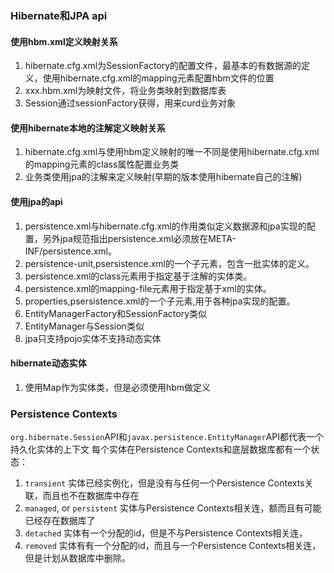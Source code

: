 ### Hibernate和JPA api

#### 使用hbm.xml定义映射关系

1. hibernate.cfg.xml为SessionFactory的配置文件，最基本的有数据源的定义，使用hibernate.cfg.xml的mapping元素配置hbm文件的位置
2. xxx.hbm.xml为映射文件，将业务类映射到数据库表
3. Session通过sessionFactory获得，用来curd业务对象

#### 使用hibernate本地的注解定义映射关系

1. hibernate.cfg.xml与使用hbm定义映射的唯一不同是使用hibernate.cfg.xml的mapping元素的class属性配置业务类
2. 业务类使用jpa的注解来定义映射\(早期的版本使用hibernate自己的注解\)

#### 使用jpa的api

1. persistence.xml与hibernate.cfg.xml的作用类似定义数据源和jpa实现的配置，另外jpa规范指出persistence.xml必须放在META-INF/persistence.xml。
2. persistence-unit,psersistence.xml的一个子元素，包含一批实体的定义。
3. persistence.xml的class元素用于指定基于注解的实体类。
4. persistence.xml的mapping-file元素用于指定基于xml的实体。
5. properties,psersistence.xml的一个子元素,用于各种jpa实现的配置。
6. EntityManagerFactory和SessionFactory类似
7. EntityManager与Session类似
8. jpa只支持pojo实体不支持动态实体

#### hibernate动态实体

1. 使用Map作为实体类，但是必须使用hbm做定义


### Persistence Contexts
`org.hibernate.Session`API和`javax.persistence.EntityManager`API都代表一个持久化实体的上下文
每个实体在Persistence Contexts和底层数据库都有一个状态：
1. `transient`
实体已经实例化，但是没有与任何一个Persistence Contexts关联，而且也不在数据库中存在
2. `managed`, or `persistent`
实体与Persistence Contexts相关连，额而且有可能已经存在数据库了
3. `detached`
实体有一个分配的id，但是不与Persistence Contexts相关连，
4. `removed`
实体有有一个分配的id，而且与一个Persistence Contexts相关连，但是计划从数据库中删除。




